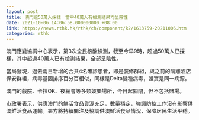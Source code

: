 ```yaml
---
layout: post
title: 澳門逾50萬人採樣　當中40萬人有檢測結果均呈陰性
date: 2021-10-06 14:06:58.000000000 +08:00
link: https://news.rthk.hk/rthk/ch/component/k2/1613759-20211006.htm
categories: rthk
---
```


澳門應變協調中心表示，第3次全民核酸檢測，截至今早9時，超過50萬人已採樣，其中超過40萬人已有檢測結果，全部呈陰性。

當局發現，過去兩日新增的合共4名確診患者，即是裝修群組，與之前的隔離酒店保安群組，病毒基因排序百分百相似，同樣是Delta變種病毒，證實是同一病源。 

澳門的戲院、卡拉OK、夜總會等多類娛樂場所，今日起關閉，但不包括賭場。

市政署表示，供應澳門的鮮活食品貨源充足，數量穩定，強調防控工作沒有影響供澳鮮活食品運輸。署方將持續關注及協調供澳鮮活食品情況，保障居民生活平穩。
